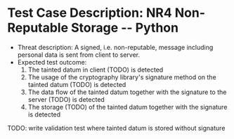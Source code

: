 # Test Case Description: NR4 Non-Reputable Storage -- Python
- Threat description: A signed, i.e. non-reputable, message including personal data is sent from client to server.
- Expected test outcome:
    1. The tainted datum in client (TODO) is detected
    2. The usage of the cryptography library's signature method on the tainted datum (TODO) is detected
    3. The data flow of the tainted datum together with the signature to the server (TODO) is detected
    4. The storage (TODO) of the tainted datum together with the signature is detected

TODO: write validation test where tainted datum is stored without signature 
  